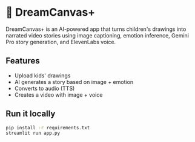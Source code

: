 # 🎨 DreamCanvas+

DreamCanvas+ is an AI-powered app that turns children's drawings into narrated video stories using image captioning, emotion inference, Gemini Pro story generation, and ElevenLabs voice.

## Features
- Upload kids' drawings
- AI generates a story based on image + emotion
- Converts to audio (TTS)
- Creates a video with image + voice

## Run it locally
```bash
pip install -r requirements.txt
streamlit run app.py
